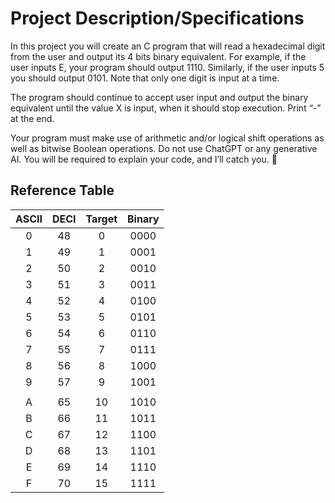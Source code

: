# Project Description/Specifications

In this project you will create an C program that will read a hexadecimal digit from the user and output its 4 bits binary equivalent. For example, if the user inputs E, your program should output 1110. Similarly, if the user inputs 5 you should output 0101. Note that only one digit is input at a time.

The program should continue to accept user input and output the binary equivalent until the value X is input, when it should stop execution. Print “_-_” at the end.

Your program must make use of arithmetic and/or logical shift operations as well as bitwise Boolean operations. Do not use ChatGPT or any generative AI. You will be required to explain your code, and I’ll catch you. 

## Reference Table

| ASCII | DECI | Target | Binary |
| :---: | :--: | :----: | :----: |
|   0   |  48  |   0    |  0000  |
|   1   |  49  |   1    |  0001  |
|   2   |  50  |   2    |  0010  |
|   3   |  51  |   3    |  0011  |
|   4   |  52  |   4    |  0100  |
|   5   |  53  |   5    |  0101  |
|   6   |  54  |   6    |  0110  |
|   7   |  55  |   7    |  0111  |
|   8   |  56  |   8    |  1000  |
|   9   |  57  |   9    |  1001  |
|       |      |        |        |
|   A   |  65  |   10   |  1010  |
|   B   |  66  |   11   |  1011  |
|   C   |  67  |   12   |  1100  |
|   D   |  68  |   13   |  1101  |
|   E   |  69  |   14   |  1110  |
|   F   |  70  |   15   |  1111  |
